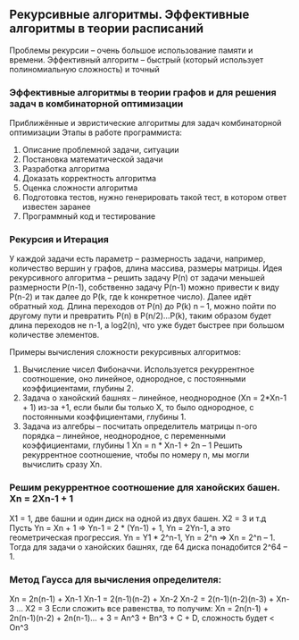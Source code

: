 ## Рекурсивные алгоритмы. Эффективные алгоритмы в теории расписаний
Проблемы рекурсии – очень большое использование памяти и времени. Эффективный алгоритм – быстрый (который использует полиномиальную сложность) и точный
### Эффективные алгоритмы в теории графов и для решения задач в комбинаторной оптимизации
Приближённые и эвристические алгоритмы для задач комбинаторной оптимизации
Этапы в работе программиста:
1) Описание проблемной задачи, ситуации
2) Постановка математической задачи
3) Разработка алгоритма
4) Доказать корректность алгоритма
5) Оценка сложности алгоритма
6) Подготовка тестов, нужно генерировать такой тест, в котором ответ известен заранее
7) Программный код и тестирование
### Рекурсия и Итерация
У каждой задачи есть параметр – размерность задачи, например, количество вершин у графов, длина массива, размеры матрицы. Идея рекурсивного алгоритма – решить задачу P(n) от задачи меньшей размерности P(n-1), собственно задачу P(n-1) можно привести к виду P(n-2) и так далее до P(k, где k конкретное число). Далее идёт обратный ход. Длина переходов от P(n) до P(k) n – 1, можно пойти по другому пути и превратить P(n) в P(n/2)…P(k), таким образом будет длина переходов не n-1, а log2(n), что уже будет быстрее при большом количестве элементов.

Примеры вычисления сложности рекурсивных алгоритмов:
1) Вычисление чисел Фибоначчи. Используется рекуррентное соотношение, оно линейное, однородное, с постоянными коэффициентами, глубины 2.
2) Задача о ханойский башнях – линейное, неоднородное (Xn = 2*Xn-1 + 1) из-за +1, если были бы только X, то было однородное, с постоянными коэффициентами, глубины 1.
3) Задача из алгебры – посчитать определитель матрицы n-ого порядка – линейное, неоднородное, с переменными коэффициентами, глубины 1
Xn = n * Xn-1 + 2n – 1
Решить рекуррентное соотношение, чтобы по номеру n, мы могли вычислить сразу Xn.
### Решим рекуррентное соотношение для ханойских башен. Xn = 2Xn-1 + 1
X1 = 1, две башни и один диск на одной из двух башен.
X2 = 3 и т.д
Пусть Yn = Xn + 1 => Yn-1 = 2 * (Yn-1) + 1, Yn = 2Yn-1, а это геометрическая прогрессия. Yn = Y1 * 2^n-1, Yn = 2^n => Xn = 2^n – 1. Тогда для задачи о ханойских башнях, где 64 диска понадобится 2^64 – 1.

### Метод Гаусса для вычисления определителя:
Xn = 2n(n-1) + Xn-1
Xn-1 = 2(n-1)(n-2) + Xn-2
Xn-2 = 2(n-1)(n-2)(n-3) + Xn-3
…
X2 = 3
Если сложить все равенства, то получим:
Xn = 2n(n-1) + 2n(n-1)(n-2) + 2n(n-1)… + 3 = An^3 + Bn^3 + C + D, сложность будет < On^3